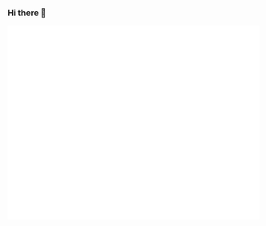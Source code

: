 ### Hi there 👋

<!-- If you're using "master" as default branch -->
<!-- ![Metrics](https://github.com/danieloberlechner/danieloberlechner/blob/master/github-metrics.svg) -->
<!-- If you're using "main" as default branch -->
![Metrics](https://github.com/danieloberlechner/danieloberlechner/blob/main/github-metrics.svg)
<!-- If you're using the "columns" display mode -->
<!-- <img src="https://github.com/danieloberlechner/danieloberlechner/blob/master/github-metrics.svg" alt="Metrics" width="100%"> -->

<!--
**DanielOberlechner/danieloberlechner** is a ✨ _special_ ✨ repository because its `README.md` (this file) appears on your GitHub profile.

Here are some ideas to get you started:

- 🔭 I’m currently working on ...
- 🌱 I’m currently learning ...
- 👯 I’m looking to collaborate on ...
- 🤔 I’m looking for help with ...
- 💬 Ask me about ...
- 📫 How to reach me: ...
- 😄 Pronouns: ...
- ⚡ Fun fact: ...
-->
